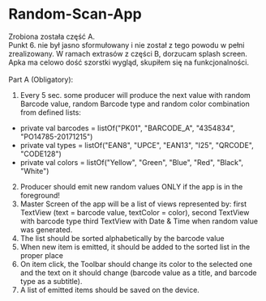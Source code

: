 # Random-Scan-App
Zrobiona została część A.</br>
Punkt 6. nie był jasno sformułowany i nie został z tego powodu w pełni zrealizowany. W ramach extrasów z części B, dorzucam splash screen.</br>
Apka ma celowo dość szorstki wygląd, skupiłem się na funkcjonalności.</br></br>
Part A (Obligatory):
1. Every 5 sec. some producer will produce the next value with random Barcode value, random Barcode type and random
color combination from defined lists:
- private val barcodes = listOf("PK01", "BARCODE_A", "4354834", "PO14785-20171215")</br>
- private val types = listOf("EAN8", "UPCE", "EAN13", "I25", "QRCODE", "CODE128")</br>
- private val colors = listOf("Yellow", "Green", "Blue", "Red", "Black", "White")

2. Producer should emit new random values ONLY if the app is in the foreground!
3. Master Screen of the app will be a list of views represented by:
first TextView (text = barcode value, textColor = color),
second TextView with barcode type
third TextView with Date & Time when random value was generated.
4. The list should be sorted alphabetically by the barcode value
5. When new item is emitted, it should be added to the sorted list in the proper place
6. On item click, the Toolbar should change its color to the selected one and the text on it should change (barcode value
as a title, and barcode type as a subtitle).
7. A list of emitted items should be saved on the device.
